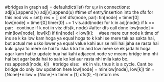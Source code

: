 #bridges in graph
adj = defaultdict(list)
for u,v in connections:
adj[u].append(v)
adj[v].append(u)
#time of entry/insertion into the dfs for this nod
vis = set()
res = []
def dfs(node, par):
tin[node] = timer[0]
low[node] = timer[0]
timer[0] += 1
vis.add(node)
for k in adj[node]:
if k == par:    continue
if k not in vis:
dfs(k, node)
#after dfs call done
low[node] = min(low[node], low[k])
if tin[node] < low[k]:      #see mere cur node k time of ins se k ka low kam hoga ya equal hoga to k kahi se mere tak aa sakta hai, but actual me usko lower ya equal value kahi aur se mili hai jaha se rasta hai kuki gaya to mere se hai to iska k ka tin and low mere se ek jada hi hoga agar kam hai to update hua hai kahi adjacent node se means bridge imp nhi hai but agar bada hai to sale ko koi aur rasta nhi mila kato bc.
res.append([node, k])   #bridge
else:   #k in vis, thus it is a cycle. Cant be bridge do only low updation here
low[node] = min(low[node], low[k])
tin = [None]*n
low = [None]*n
timer = [1]
dfs(0, -1)
return res